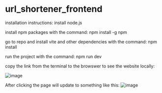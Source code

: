 # url_shortener_frontend
installation instructions:
install node.js 

install npm packages with the command:
npm install -g npm

go to repo and install vite and other dependencies with the command:
npm install

run the project with the command:
npm run dev 

copy the link from the terminal to the browswer to see the website locally:

![image](https://user-images.githubusercontent.com/89970476/234605816-a693d617-19df-4597-a83e-3983d25ad940.png)

After clicking the page will update to something like this:
![image](https://user-images.githubusercontent.com/89970476/234605920-20ce5fae-41b9-4254-ad6f-9f9c41e82b62.png)
